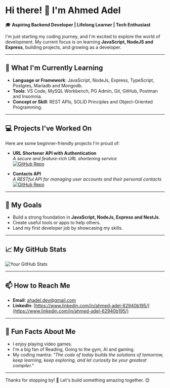 # Hi there! 👋 I'm Ahmed Adel

🎓 **Aspiring Backend Developer | Lifelong Learner | Tech Enthusiast**  

I'm just starting my coding journey, and I'm excited to explore the world of development. My current focus is on learning **JavaScript, NodeJS and Express**, building projects, and growing as a developer.

---

## 🌱 What I'm Currently Learning
- **Language or Framework**: JavaScript, NodeJs, Express, TypeScript, Postgres, Mariadb and Mongodb.
- **Tools**: VS Code, MySQL Workbench, PG Admin, Git, GitHub, Postman and Insomnia.
- **Concept or Skill**: REST APIs, SOLID Principles and Object-Oriented Programming.

---

## 💻 Projects I've Worked On
Here are some beginner-friendly projects I'm proud of:

- **URL Shortener API with Authentication**  
  *A secure and feature-rich URL shortening service*  
  [![GitHub Repo](https://img.shields.io/badge/Repo-View-blue?style=flat&logo=github)](https://github.com/ahadeldev/auth_based_url_shortener)

- **Contacts API**  
  *A RESTful API for managing user accounts and their personal contacts*  
  [![GitHub Repo](https://img.shields.io/badge/Repo-View-blue?style=flat&logo=github)](https://github.com/ahadeldev/contacts_api)

---

## 🎯 My Goals
- Build a strong foundation in **JavaScript, NodeJs, Express and NestJs**.
- Create useful tools or apps to help others.
- Land my first developer job by showcasing my skills.

---

## 📈 My GitHub Stats
![Your GitHub Stats](https://github-readme-stats.vercel.app/api?username=ahadeldev&show_icons=true&theme=dark)

---

## 📫 How to Reach Me
- **Email**: [ahadel.dev@gmail.com](mailto:ahadel.dev@gmail.com)
- **LinkedIn**: [https://www.linkedin.com/in/ahmed-adel-62940b195/](https://www.linkedin.com/in/ahmed-adel-62940b195/)  

---

## 🌟 Fun Facts About Me
- I enjoy playing video games.
- I'm a big fan of Reading, Going to the gym, AI and gaming.
- My coding mantra: *"The code of today builds the solutions of tomorrow, keep learning, keep exploring, and let curiosity be your greatest compiler."*

---

Thanks for stopping by! 🚀 Let's build something amazing together. 😊
